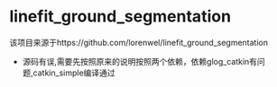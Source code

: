 # linefit_ground_segmentation
该项目来源于https://github.com/lorenwel/linefit_ground_segmentation

* 源码有误,需要先按照原来的说明按照两个依赖，依赖glog_catkin有问题,catkin_simple编译通过

